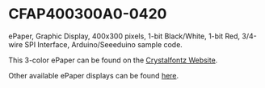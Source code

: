 # CFAP400300A0-0420
ePaper, Graphic Display, 400x300 pixels, 1-bit Black/White, 1-bit Red, 3/4-wire SPI Interface, Arduino/Seeeduino sample code.

This 3-color ePaper can be found on the [Crystalfontz Website](https://www.crystalfontz.com/product/CFAP400300A00420).

Other available ePaper displays can be found [here](https://www.crystalfontz.com/c/epaper-displays/519).